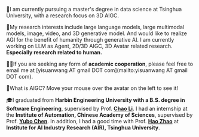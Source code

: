 👋I am currently pursuing a master's degree in data science at Tsinghua University, with a research focus on 3D AIGC.

🤔My research interests include large language models, large multimodal models, image, video, and 3D generative model. And would like to realize AGI for the benefit of humanity through generative AI.
I am currently working on LLM as Agent, 2D/3D AIGC, 3D Avatar related research. **Especially research related to human.**

🙋‍♂️If you are seeking any form of **academic cooperation**, please feel free to email me at [yisuanwang AT gmail DOT com](mailto:yisuanwang AT gmail DOT com).

🤯What is AIGC? Move your mouse over the avatar on the left to see it! 

🎓I graduated from **Harbin Engineering University with a B.S. degree in Software Engineering**, supervised by Prof. **[Chao Li](https://mohub.net/help/MoHub/UserServiceCases/Cases1.html#%E6%95%99%E5%B8%88%E4%BB%8B%E7%BB%8D)**.
I had an internship at the **Institute of Automation, Chinese Academy of Sciences**, supervised by Prof. **[Yubo Chen](https://scholar.google.com/citations?hl=en&user=9z7GPxIAAAAJ)**.
In addition, I had a good time with Prof. **[Hao Zhao](https://scholar.google.com/citations?hl=en&user=ygQznUQAAAAJ)** at **Institute for AI Industry Research (AIR), Tsinghua University**.


